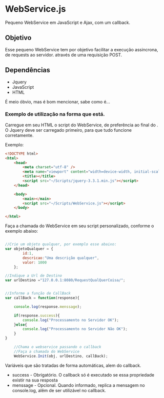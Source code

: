# WebService.js
Pequeno WebService em JavaScript e Ajax, com um callback.

## Objetivo 
Esse pequeno WebService tem por objetivo facilitar a execução assincrona, de requests ao servidor.
através de uma requisição POST.

## Dependências
* Jquery
* JavaScript
* HTML

É meio óbvio, mas é bom mencionar, sabe como é...

### Exemplo de utilização na forma que está.
Carregue em seu HTML o script do WebService, de preferência ao final do <body>. 
O Jquery deve ser carregado primeiro, para que tudo funcione corretamente.

Exemplo:

```html
<!DOCTYPE html>
<html>
    <head>
        <meta charset="utf-8" />
        <meta name="viewport" content="width=device-width, initial-scale=1.0" />
        <title></title>  
        <script src="~/Scripts/jquery-3.3.1.min.js"></script>   
    </head>

    <body>
        <main></main>
        <script src="~/Scripts/WebService.js"></script>   
    </body>

</html>

``` 

Faça a chamada do WebService em seu script personalizado, conforme o exemplo abaixo:

```javascript

//Crie um objeto qualquer, por exemplo esse abaixo:
var objetoQualquer = {
        id:1,
        descricao:"Uma descrição qualquer",
        valor: 1000
    };

//Indique a Url de Destino 
var urlDestino ="127.0.0.1:8080/RequestQualQuerCoisa/";


//Informe a função de CallBack
var callBack = function(response){

    console.log(response.menssage);

    if(response.success){
        console.log("Processamento no Servidor OK");
    }else{
        console.log("Processamento no Servidor Não OK");
    }
}

    //Chama o webservice passando o callback 
    //Faça a chamada do WebService 
    WebService.Init(obj, urlDestino, callBack);
```

Variáveis que são tratadas de forma automáticas, alem do callback.
* success - Obrigatório. O callback só é executado se essa propriedade existir na sua resposta
* menssage - Opcional. Quando informado, replica a mensagem no console.log, alêm de ser utilizável no callback.

